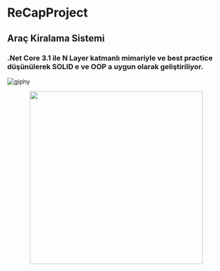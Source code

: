 # ReCapProject
## Araç Kiralama Sistemi
### .Net Core 3.1 ile N Layer katmanlı mimariyle ve best practice düşünülerek SOLID e ve  OOP a uygun  olarak geliştiriliyor.

![giphy](https://user-images.githubusercontent.com/36550960/108407991-2da7d280-722d-11eb-9bde-c2789d9dba8f.gif)

<p align="center">
  <img src="https://user-images.githubusercontent.com/36550960/108242951-34174b00-7156-11eb-8d08-851cb10ff56c.gif?raw=true"  width="400" height="400  image"/> 
</p>
